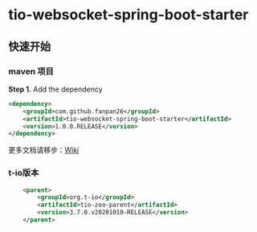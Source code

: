 # tio-websocket-spring-boot-starter

## 快速开始

### maven 项目

**Step 1.** Add the dependency

```xml
<dependency>
    <groupId>com.github.fanpan26</groupId>
    <artifactId>tio-websocket-spring-boot-starter</artifactId>
    <version>1.0.0.RELEASE</version>
</dependency>
```

更多文档请移步：[Wiki](https://github.com/fanpan26/tio-websocket-spring-boot-starter/wiki)

### t-io版本

```xml
    <parent>
        <groupId>org.t-io</groupId>
        <artifactId>tio-zoo-parent</artifactId>
        <version>3.7.0.v20201010-RELEASE</version>
    </parent>
```

